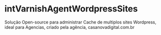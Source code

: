 # intVarnishAgentWordpressSites
Solução Open-source para administrar Cache de multiplos sites Wordpress, ideal para Agencias, criado pela agência, casanovadigital.com.br
